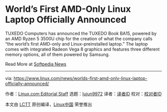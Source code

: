 [#]: collector: (lujun9972)
[#]: translator: ( )
[#]: reviewer: ( )
[#]: publisher: ( )
[#]: url: ( )
[#]: subject: (World’s First AMD-Only Linux Laptop Officially Announced)
[#]: via: (https://www.linux.com/news/worlds-first-amd-only-linux-laptop-officially-announced/)
[#]: author: (Linux.com Editorial Staff https://www.linux.com/author/linuxdotcom/)

World’s First AMD-Only Linux Laptop Officially Announced
======

TUXEDO Computers has announced the TUXEDO Book BA15, powered by an AMD Ryzen 5 3500U chip for the creation of what the company calls “the world’s first AMD-only and Linux-preinstalled laptop.” The laptop comes with integrated Radeon Vega 8 graphics and features three different memory options, all of them powered by Samsung.

Read More at [Softpedia News][1]

--------------------------------------------------------------------------------

via: https://www.linux.com/news/worlds-first-amd-only-linux-laptop-officially-announced/

作者：[Linux.com Editorial Staff][a]
选题：[lujun9972][b]
译者：[译者ID](https://github.com/译者ID)
校对：[校对者ID](https://github.com/校对者ID)

本文由 [LCTT](https://github.com/LCTT/TranslateProject) 原创编译，[Linux中国](https://linux.cn/) 荣誉推出

[a]: https://www.linux.com/author/linuxdotcom/
[b]: https://github.com/lujun9972
[1]: https://news.softpedia.com/news/first-amd-only-linux-laptop-officially-announced-530060.shtml
